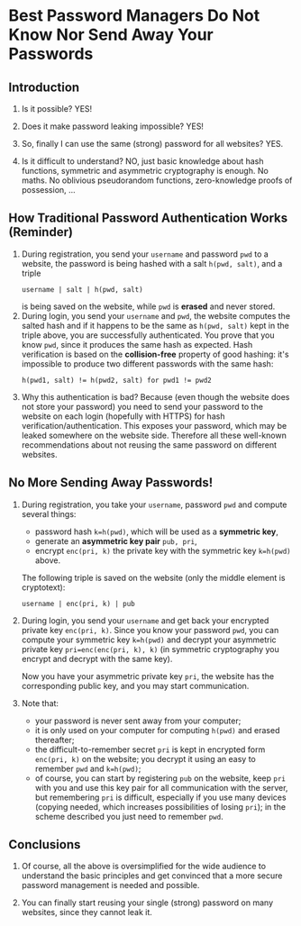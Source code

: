 # Best Password Managers Do Not Know Nor Send Away Your Passwords

## Introduction

1. Is it possible? YES!

2. Does it make password leaking impossible? YES!

3. So, finally I can use the same (strong) password 
for all websites? YES.

4. Is it difficult to understand? NO, just basic 
knowledge about hash functions, symmetric and asymmetric
cryptography is enough. No maths. No oblivious pseudorandom 
functions, zero-knowledge proofs of possession, ...

## How Traditional Password Authentication Works (Reminder)

1. During registration, you send your `username` and password `pwd` to
   a website, the password is being hashed with a salt `h(pwd, salt)`,
   and a triple
   ```
   username | salt | h(pwd, salt)
   ```
   is being saved on the website, while `pwd` is **erased** and 
   never stored.
2. During login, you send your `username` and `pwd`, the website 
   computes the salted hash and if it happens to be the same as
   `h(pwd, salt)` kept in the triple above, you are successfully
   authenticated. You prove that you know `pwd`, since
   it produces the same hash as expected. 
   Hash verification is based on the 
   **collision-free** property
   of good hashing: it's impossible to produce two different 
   passwords with the same hash:
   ```
   h(pwd1, salt) != h(pwd2, salt) for pwd1 != pwd2
   ```
3. Why this authentication is bad? Because (even though the
   website does not store your password) you need to send your 
   password to the website on each login (hopefully with HTTPS)
   for hash verification/authentication.
   This exposes your password, which may be leaked somewhere
   on the website side. Therefore all these well-known 
   recommendations about not reusing the same password
   on different websites.


## No More Sending Away Passwords!

1. During registration, you take your `username`, password `pwd`
   and compute several things:
   - password hash `k=h(pwd)`, which will be used as a 
     **symmetric key**,
   - generate an **asymmetric key pair** `pub, pri`,
   - encrypt `enc(pri, k)` the private key with the symmetric
     key `k=h(pwd)` above.
   
   The following triple is saved on the website (only the
   middle element is cryptotext):

   ```
   username | enc(pri, k) | pub
   ```

2. During login, you send your `username` and get back your
   encrypted private key `enc(pri, k)`. Since you know your 
   password `pwd`, you can compute your symmetric key
   `k=h(pwd)` and decrypt your asymmetric private key
   `pri=enc(enc(pri, k), k)` (in symmetric cryptography you encrypt 
   and decrypt with the same key).

   Now you have your asymmetric private key `pri`, the website
   has the corresponding public key, and you may start 
   communication.

3. Note that:
   - your password is never sent away from your computer;
   - it is only used on your computer for computing `h(pwd)`
     and erased thereafter;
   - the difficult-to-remember secret `pri` is kept in encrypted 
     form `enc(pri, k)` on the website; you decrypt it 
     using an easy to remember `pwd` and `k=h(pwd)`;
   - of course, you can start by registering `pub` on the
     website, keep `pri` with you and use this key pair 
     for all communication with the server, but remembering `pri`
     is difficult, especially if you use many devices (copying 
     needed, which increases possibilities of losing `pri`); 
     in the scheme described you just need to remember `pwd`.

## Conclusions

1. Of course, all the above is oversimplified for the wide audience
to understand the basic principles and get convinced that a more 
secure password management is needed and possible.

2. You can finally start reusing your single (strong) password on many
websites, since they cannot leak it.
